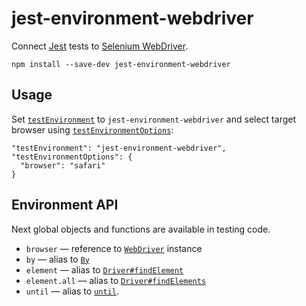 # jest-environment-webdriver

Connect [Jest](http://facebook.github.io/jest/) tests to [Selenium WebDriver](http://www.seleniumhq.org/projects/webdriver/).

    npm install --save-dev jest-environment-webdriver

## Usage

Set [`testEnvironment`](https://facebook.github.io/jest/docs/en/configuration.html#testenvironment-string) to `jest-environment-webdriver` and select target browser using [`testEnvironmentOptions`](https://facebook.github.io/jest/docs/en/configuration.html#testenvironmentoptions-object):

    "testEnvironment": "jest-environment-webdriver",
    "testEnvironmentOptions": {
      "browser": "safari"
    }

## Environment API

Next global objects and functions are available in testing code.

 * `browser` — reference to [`WebDriver`](http://seleniumhq.github.io/selenium/docs/api/javascript/module/selenium-webdriver/index_exports_WebDriver.html) instance
 * `by` — alias to [`By`](http://seleniumhq.github.io/selenium/docs/api/javascript/module/selenium-webdriver/index_exports_By.html)
 * `element` — alias to [`Driver#findElement`](http://seleniumhq.github.io/selenium/docs/api/javascript/module/selenium-webdriver/chrome_exports_Driver.html#findElement)
 * `element.all` — alias to [`Driver#findElements`](http://seleniumhq.github.io/selenium/docs/api/javascript/module/selenium-webdriver/chrome_exports_Driver.html#findElements)
 * `until` — alias to [`until`](http://seleniumhq.github.io/selenium/docs/api/javascript/module/selenium-webdriver/lib/until.html).
